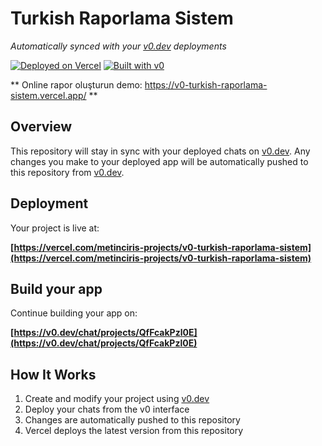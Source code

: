 # Turkish Raporlama Sistem

*Automatically synced with your [v0.dev](https://v0.dev) deployments*

[![Deployed on Vercel](https://img.shields.io/badge/Deployed%20on-Vercel-black?style=for-the-badge&logo=vercel)](https://vercel.com/metinciris-projects/v0-turkish-raporlama-sistem)
[![Built with v0](https://img.shields.io/badge/Built%20with-v0.dev-black?style=for-the-badge)](https://v0.dev/chat/projects/QfFcakPzl0E)


** Online rapor oluşturun demo: https://v0-turkish-raporlama-sistem.vercel.app/ **


## Overview

This repository will stay in sync with your deployed chats on [v0.dev](https://v0.dev).
Any changes you make to your deployed app will be automatically pushed to this repository from [v0.dev](https://v0.dev).

## Deployment

Your project is live at:

**[https://vercel.com/metinciris-projects/v0-turkish-raporlama-sistem](https://vercel.com/metinciris-projects/v0-turkish-raporlama-sistem)**

## Build your app

Continue building your app on:

**[https://v0.dev/chat/projects/QfFcakPzl0E](https://v0.dev/chat/projects/QfFcakPzl0E)**

## How It Works

1. Create and modify your project using [v0.dev](https://v0.dev)
2. Deploy your chats from the v0 interface
3. Changes are automatically pushed to this repository
4. Vercel deploys the latest version from this repository
